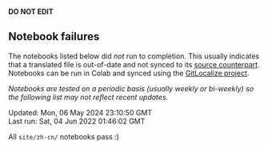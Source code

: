 __DO NOT EDIT__

## Notebook failures

The notebooks listed below did *not* run to completion. This usually indicates
that a translated file is out-of-date and not synced to its
[source counterpart](../en-snapshot/). Notebooks can be run in Colab and synced
using the [GitLocalize project](https://gitlocalize.com/tensorflow/docs-l10n).

*Notebooks are tested on a periodic basis (usually weekly or bi-weekly) so the
following list may not reflect recent updates.*

Updated: Mon, 06 May 2024 23:10:50 GMT<br/>
Last run: Sat, 04 Jun 2022 01:46:02 GMT

All <code>site/zh-cn/</code> notebooks pass :)

